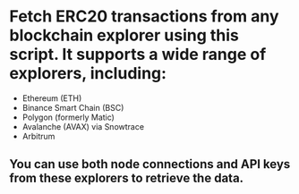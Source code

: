 # Fetch ERC20 transactions from any blockchain explorer using this script. It supports a wide range of explorers, including:

- Ethereum (ETH)
- Binance Smart Chain (BSC)
- Polygon (formerly Matic)
- Avalanche (AVAX) via Snowtrace
- Arbitrum

## You can use both node connections and API keys from these explorers to retrieve the data.
